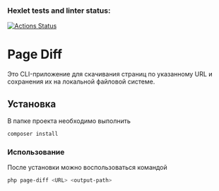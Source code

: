 ### Hexlet tests and linter status:
[![Actions Status](https://github.com/ProvotorOFF/php-phpunit-testing-project-75/actions/workflows/hexlet-check.yml/badge.svg)](https://github.com/ProvotorOFF/php-phpunit-testing-project-75/actions)

# Page Diff

Это CLI-приложение для скачивания страниц по указанному URL и сохранения их на локальной файловой системе.

## Установка

В папке проекта необходимо выполнить
```bash
composer install
```

### Использование

После установки можно воспользоваться командой
```bash
php page-diff <URL> <output-path>
```

